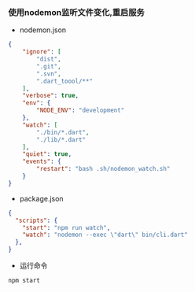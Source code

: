 ### 使用nodemon监听文件变化,重启服务

- nodemon.json
```json
{
    "ignore": [
        "dist",
        ".git",
        ".svn",
        ".dart_toool/**"
    ],
    "verbose": true,
    "env": {
        "NODE_ENV": "development"
    },
    "watch": [
        "./bin/*.dart",
        "./lib/*.dart"
    ],
    "quiet": true,
    "events": {
        "restart": "bash .sh/nodemon_watch.sh"
    }
}
```

- package.json

```json
{
  "scripts": {
    "start": "npm run watch",
    "watch": "nodemon --exec \"dart\" bin/cli.dart"
  },
}
```

- 运行命令

```bash
npm start
```
